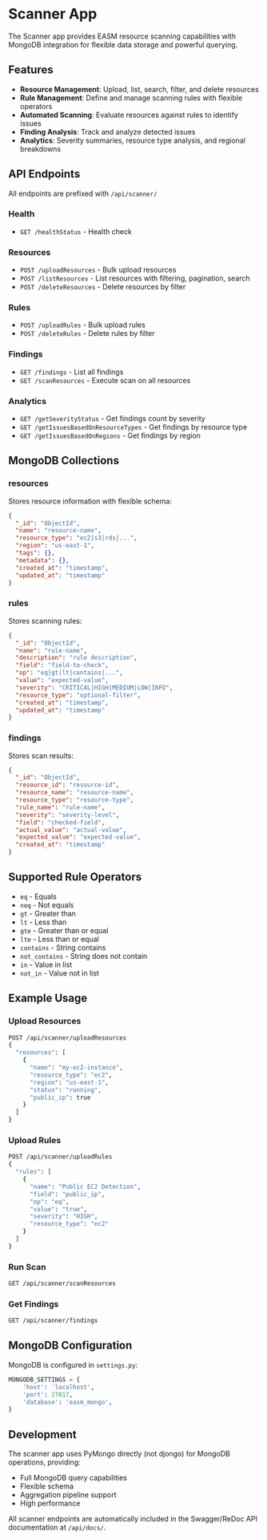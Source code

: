 # Scanner App

The Scanner app provides EASM resource scanning capabilities with MongoDB integration for flexible data storage and powerful querying.

## Features

- **Resource Management**: Upload, list, search, filter, and delete resources
- **Rule Management**: Define and manage scanning rules with flexible operators
- **Automated Scanning**: Evaluate resources against rules to identify issues
- **Finding Analysis**: Track and analyze detected issues
- **Analytics**: Severity summaries, resource type analysis, and regional breakdowns

## API Endpoints

All endpoints are prefixed with `/api/scanner/`

### Health
- `GET /healthStatus` - Health check

### Resources
- `POST /uploadResources` - Bulk upload resources
- `POST /listResources` - List resources with filtering, pagination, search
- `POST /deleteResources` - Delete resources by filter

### Rules
- `POST /uploadRules` - Bulk upload rules
- `POST /deleteRules` - Delete rules by filter

### Findings
- `GET /findings` - List all findings
- `GET /scanResources` - Execute scan on all resources

### Analytics
- `GET /getSeverityStatus` - Get findings count by severity
- `GET /getIssuesBasedOnResourceTypes` - Get findings by resource type
- `GET /getIssuesBasedOnRegions` - Get findings by region

## MongoDB Collections

### resources
Stores resource information with flexible schema:
```json
{
  "_id": "ObjectId",
  "name": "resource-name",
  "resource_type": "ec2|s3|rds|...",
  "region": "us-east-1",
  "tags": {},
  "metadata": {},
  "created_at": "timestamp",
  "updated_at": "timestamp"
}
```

### rules
Stores scanning rules:
```json
{
  "_id": "ObjectId",
  "name": "rule-name",
  "description": "rule description",
  "field": "field-to-check",
  "op": "eq|gt|lt|contains|...",
  "value": "expected-value",
  "severity": "CRITICAL|HIGH|MEDIUM|LOW|INFO",
  "resource_type": "optional-filter",
  "created_at": "timestamp",
  "updated_at": "timestamp"
}
```

### findings
Stores scan results:
```json
{
  "_id": "ObjectId",
  "resource_id": "resource-id",
  "resource_name": "resource-name",
  "resource_type": "resource-type",
  "rule_name": "rule-name",
  "severity": "severity-level",
  "field": "checked-field",
  "actual_value": "actual-value",
  "expected_value": "expected-value",
  "created_at": "timestamp"
}
```

## Supported Rule Operators

- `eq` - Equals
- `neq` - Not equals
- `gt` - Greater than
- `lt` - Less than
- `gte` - Greater than or equal
- `lte` - Less than or equal
- `contains` - String contains
- `not_contains` - String does not contain
- `in` - Value in list
- `not_in` - Value not in list

## Example Usage

### Upload Resources
```bash
POST /api/scanner/uploadResources
{
  "resources": [
    {
      "name": "my-ec2-instance",
      "resource_type": "ec2",
      "region": "us-east-1",
      "status": "running",
      "public_ip": true
    }
  ]
}
```

### Upload Rules
```bash
POST /api/scanner/uploadRules
{
  "rules": [
    {
      "name": "Public EC2 Detection",
      "field": "public_ip",
      "op": "eq",
      "value": "true",
      "severity": "HIGH",
      "resource_type": "ec2"
    }
  ]
}
```

### Run Scan
```bash
GET /api/scanner/scanResources
```

### Get Findings
```bash
GET /api/scanner/findings
```

## MongoDB Configuration

MongoDB is configured in `settings.py`:
```python
MONGODB_SETTINGS = {
    'host': 'localhost',
    'port': 27017,
    'database': 'easm_mongo',
}
```

## Development

The scanner app uses PyMongo directly (not djongo) for MongoDB operations, providing:
- Full MongoDB query capabilities
- Flexible schema
- Aggregation pipeline support
- High performance

All scanner endpoints are automatically included in the Swagger/ReDoc API documentation at `/api/docs/`.

